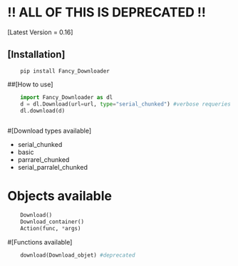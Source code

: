 # !! ALL OF THIS IS DEPRECATED !!


[Latest Version = 0.16]

## [Installation]

```shell
	pip install Fancy_Downloader
```

##[How to use]

```python
	import Fancy_Downloader as dl
	d = dl.Download(url=url, type="serial_chunked") #verbose requeries the Fancy_Progressbar lib
	dl.download(d)
	
```
#[Download types available]

* serial_chunked
* basic
* parrarel_chunked
* serial_parralel_chunked

# Objects available

```python
	Download()
	Download_container()
	Action(func, *args)

```
#[Functions available]
```python
	download(Download_objet) #deprecated

```

